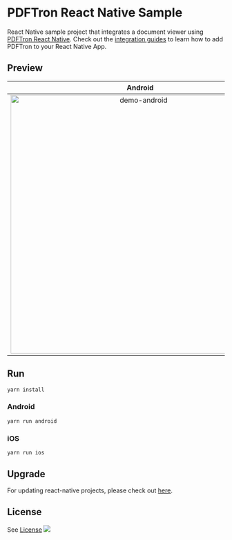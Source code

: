 # PDFTron React Native Sample

React Native sample project that integrates a document viewer using [PDFTron React Native](https://github.com/PDFTron/pdftron-react-native). Check out the [integration guides](https://www.pdftron.com/documentation/android/react-native) to learn how to add PDFTron to your React Native App.

## Preview

**Android** |  **iOS**
:--:|:--:
<img alt='demo-android' src='assets/gifs/android.gif' height="600" /> | <img alt='demo-android' src='assets/gifs/ios.gif' height="600" />

## Run
```
yarn install
```

### Android
```
yarn run android
```

### iOS
```
yarn run ios
```

## Upgrade

For updating react-native projects, please check out [here](https://reactnative.dev/docs/upgrading).

## License
See [License](./LICENSE)
![](https://onepixel.pdftron.com/react-native-sample)
